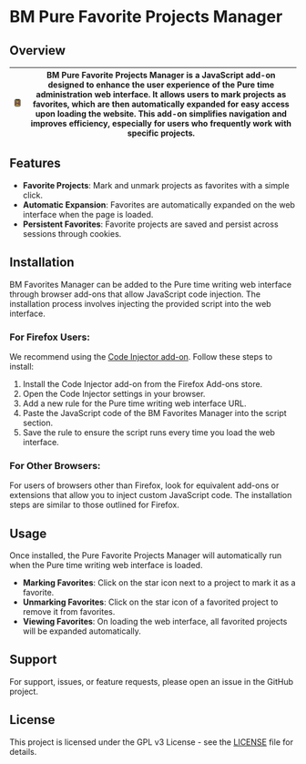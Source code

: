 # BM Pure Favorite Projects Manager

## Overview

| ![BM Pure Favorite Projects Manager Logo](assets/logo.png) | BM Pure Favorite Projects Manager is a JavaScript add-on designed to enhance the user experience of the Pure time administration web interface. It allows users to mark projects as favorites, which are then automatically expanded for easy access upon loading the website. This add-on simplifies navigation and improves efficiency, especially for users who frequently work with specific projects. |
| - | - |





## Features
- **Favorite Projects**: Mark and unmark projects as favorites with a simple click.
- **Automatic Expansion**: Favorites are automatically expanded on the web interface when the page is loaded.
- **Persistent Favorites**: Favorite projects are saved and persist across sessions through cookies.

## Installation
BM Favorites Manager can be added to the Pure time writing web interface through browser add-ons that allow JavaScript code injection. The installation process involves injecting the provided script into the web interface.

### For Firefox Users:
We recommend using the [Code Injector add-on](https://addons.mozilla.org/en-US/firefox/addon/codeinjector/). Follow these steps to install:

1. Install the Code Injector add-on from the Firefox Add-ons store.
2. Open the Code Injector settings in your browser.
3. Add a new rule for the Pure time writing web interface URL.
4. Paste the JavaScript code of the BM Favorites Manager into the script section.
5. Save the rule to ensure the script runs every time you load the web interface.

### For Other Browsers:
For users of browsers other than Firefox, look for equivalent add-ons or extensions that allow you to inject custom JavaScript code. The installation steps are similar to those outlined for Firefox.

## Usage
Once installed, the Pure Favorite Projects Manager will automatically run when the Pure time writing web interface is loaded. 

- **Marking Favorites**: Click on the star icon next to a project to mark it as a favorite.
- **Unmarking Favorites**: Click on the star icon of a favorited project to remove it from favorites.
- **Viewing Favorites**: On loading the web interface, all favorited projects will be expanded automatically.

## Support
For support, issues, or feature requests, please open an issue in the GitHub project.

## License
This project is licensed under the GPL v3 License - see the [LICENSE](LICENSE) file for details.